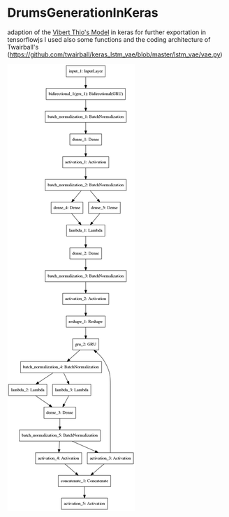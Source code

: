 # DrumsGenerationInKeras
adaption of the [Vibert Thio's Model](https://github.com/vibertthio/drum_generation) in keras for further exportation in tensorflowjs
I used also some functions and the coding architecture of Twairball's (https://github.com/twairball/keras_lstm_vae/blob/master/lstm_vae/vae.py)

![alt text](https://github.com/frederictamagnan/DrumsGenerationInKeras/blob/master/model.png)

